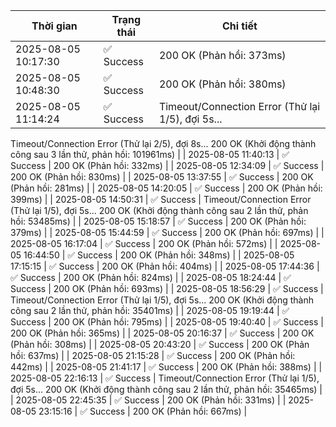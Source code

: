 | Thời gian | Trạng thái | Chi tiết |
|---|---|---|
| 2025-08-05 10:17:30 | ✅ Success | 200 OK (Phản hồi: 373ms) |
| 2025-08-05 10:48:30 | ✅ Success | 200 OK (Phản hồi: 380ms) |
| 2025-08-05 11:14:24 | ✅ Success | Timeout/Connection Error (Thử lại 1/5), đợi 5s...
Timeout/Connection Error (Thử lại 2/5), đợi 8s...
200 OK (Khởi động thành công sau 3 lần thử, phản hồi: 101961ms) |
| 2025-08-05 11:40:13 | ✅ Success | 200 OK (Phản hồi: 332ms) |
| 2025-08-05 12:34:09 | ✅ Success | 200 OK (Phản hồi: 830ms) |
| 2025-08-05 13:37:55 | ✅ Success | 200 OK (Phản hồi: 281ms) |
| 2025-08-05 14:20:05 | ✅ Success | 200 OK (Phản hồi: 399ms) |
| 2025-08-05 14:50:31 | ✅ Success | Timeout/Connection Error (Thử lại 1/5), đợi 5s...
200 OK (Khởi động thành công sau 2 lần thử, phản hồi: 53485ms) |
| 2025-08-05 15:18:57 | ✅ Success | 200 OK (Phản hồi: 379ms) |
| 2025-08-05 15:44:59 | ✅ Success | 200 OK (Phản hồi: 697ms) |
| 2025-08-05 16:17:04 | ✅ Success | 200 OK (Phản hồi: 572ms) |
| 2025-08-05 16:44:50 | ✅ Success | 200 OK (Phản hồi: 348ms) |
| 2025-08-05 17:15:15 | ✅ Success | 200 OK (Phản hồi: 404ms) |
| 2025-08-05 17:44:36 | ✅ Success | 200 OK (Phản hồi: 824ms) |
| 2025-08-05 18:24:44 | ✅ Success | 200 OK (Phản hồi: 693ms) |
| 2025-08-05 18:56:29 | ✅ Success | Timeout/Connection Error (Thử lại 1/5), đợi 5s...
200 OK (Khởi động thành công sau 2 lần thử, phản hồi: 35401ms) |
| 2025-08-05 19:19:44 | ✅ Success | 200 OK (Phản hồi: 795ms) |
| 2025-08-05 19:40:40 | ✅ Success | 200 OK (Phản hồi: 365ms) |
| 2025-08-05 20:16:37 | ✅ Success | 200 OK (Phản hồi: 308ms) |
| 2025-08-05 20:43:20 | ✅ Success | 200 OK (Phản hồi: 637ms) |
| 2025-08-05 21:15:28 | ✅ Success | 200 OK (Phản hồi: 442ms) |
| 2025-08-05 21:41:17 | ✅ Success | 200 OK (Phản hồi: 388ms) |
| 2025-08-05 22:16:13 | ✅ Success | Timeout/Connection Error (Thử lại 1/5), đợi 5s...
200 OK (Khởi động thành công sau 2 lần thử, phản hồi: 35465ms) |
| 2025-08-05 22:45:35 | ✅ Success | 200 OK (Phản hồi: 331ms) |
| 2025-08-05 23:15:16 | ✅ Success | 200 OK (Phản hồi: 667ms) |
